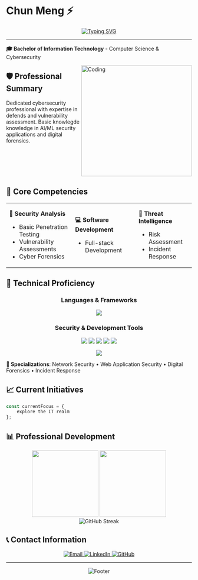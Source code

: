 # Chun Meng ⚡

<div align="center">
  
[![Typing SVG](https://readme-typing-svg.herokuapp.com?font=Fira+Code&weight=500&size=22&pause=1000&color=2E9EF7&center=true&vCenter=true&width=600&lines=Cybersecurity+Professional;Software+Developer;IT+Security+Specialist)](https://git.io/typing-svg)

</div>

---

**🎓 Bachelor of Information Technology** - Computer Science & Cybersecurity

<img align="right" alt="Coding" width="300" src="https://cdn.dribbble.com/users/1162077/screenshots/3848914/programmer.gif">

## 🛡️ Professional Summary

Dedicated cybersecurity professional with expertise in defends and vulnerability assessment. Basic knowlegde knowledge in AI/ML security applications and digital forensics.

<br clear="right"/>

## 🎯 Core Competencies

<table>
<tr>
<td>

**🔐 Security Analysis**
- Basic Penetration Testing
- Vulnerability Assessments  
- Cyber Forensics

</td>
<td>

**💻 Software Development**
- Full-stack Development 

</td>
<td>

**🧠 Threat Intelligence**
- Risk Assessment
- Incident Response

</td>
</tr>
</table>

## 🚀 Technical Proficiency

<div align="center">

### Languages & Frameworks
<p>
  <img src="https://skillicons.dev/icons?i=python,js,cpp,c,bash,html,css&theme=light" />
</p>

### Security & Development Tools
<p>
  <img src="https://img.shields.io/badge/Wireshark-1679A7?style=for-the-badge&logo=wireshark&logoColor=white"/>
  <img src="https://img.shields.io/badge/Nmap-4682B4?style=for-the-badge"/>
  <img src="https://img.shields.io/badge/Metasploit-2596CD?style=for-the-badge"/>
  <img src="https://img.shields.io/badge/Burp_Suite-FF6633?style=for-the-badge"/>
  <img src="https://img.shields.io/badge/Kali_Linux-557C94?style=for-the-badge&logo=kalilinux&logoColor=white"/>
</p>

<p>
  <img src="https://skillicons.dev/icons?i=git,docker,linux,vscode&theme=light" />
</p>

</div>

**🎯 Specializations**: Network Security • Web Application Security • Digital Forensics • Incident Response  

## 📈 Current Initiatives

```typescript
const currentFocus = {
    explore the IT realm 
};
```

## 📊 Professional Development

<div align="center">
  <img height="180em" src="https://github-readme-stats.vercel.app/api?username=yourusername&show_icons=true&theme=github_dark&include_all_commits=true&count_private=true&hide_border=true"/>
  <img height="180em" src="https://github-readme-stats.vercel.app/api/top-langs/?username=yourusername&layout=compact&langs_count=6&theme=github_dark&hide_border=true"/>
</div>

<div align="center">
  <img src="https://github-readme-streak-stats.herokuapp.com/?user=yourusername&theme=github-dark-blue&hide_border=true" alt="GitHub Streak" />
</div>

## 📞 Contact Information

<div align="center">

<a href="mailto:ccmandccs@gmail.com">
  <img src="https://img.shields.io/badge/Email-D14836?style=for-the-badge&logo=gmail&logoColor=white" alt="Email"/>
</a>
<a href="https://linkedin.com/in/changchunmeng">
  <img src="https://img.shields.io/badge/LinkedIn-0077B5?style=for-the-badge&logo=linkedin&logoColor=white" alt="LinkedIn"/>
</a>
<a href="https://github.com/unknownuserccm">
  <img src="https://img.shields.io/badge/GitHub-100000?style=for-the-badge&logo=github&logoColor=white" alt="GitHub"/>
</a>

</div>

---

<div align="center">
  <img src="https://readme-typing-svg.herokuapp.com?font=Fira+Code&size=14&pause=1000&color=6C7B7F&center=true&vCenter=true&width=600&lines=Committed+to+advancing+cybersecurity+through+ethical+practices;Building+a+more+secure+digital+future" alt="Footer" />
</div>
